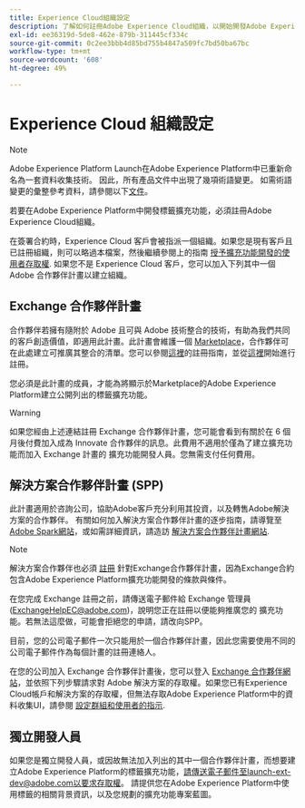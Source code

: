 ```yaml
---
title: Experience Cloud組織設定
description: 了解如何註冊Adobe Experience Cloud組織，以開始開發Adobe Experience Platform的擴充功能。
exl-id: ee36319d-5de8-462e-879b-311445cf334c
source-git-commit: 0c2ee3bbb4d85bd755b4847a509fc7bd50ba67bc
workflow-type: tm+mt
source-wordcount: '608'
ht-degree: 49%

---
```


# Experience Cloud 組織設定

>[!NOTE]
>
>Adobe Experience Platform Launch在Adobe Experience Platform中已重新命名為一套資料收集技術。 因此，所有產品文件中出現了幾項術語變更。 如需術語變更的彙整參考資料，請參閱以下[文件](../../term-updates.md)。

若要在Adobe Experience Platform中開發標籤擴充功能，必須註冊Adobe Experience Cloud組織。

在簽署合約時，Experience Cloud 客戶會被指派一個組織。如果您是現有客戶且已註冊組織，則可以略過本檔案，然後繼續參閱上的指南 [授予擴充功能開發的使用者存取權](./access.md). 如果您不是 Experience Cloud 客戶，您可以加入下列其中一個 Adobe 合作夥伴計畫以建立組織。

## Exchange 合作夥伴計畫

合作夥伴若擁有隨附於 Adobe 且可與 Adobe 技術整合的技術，有助為我們共同的客戶創造價值，即適用此計畫。此計畫會維護一個 [Marketplace](https://www.adobeexchange.com/experiencecloud.html)，合作夥伴可在此處建立可推廣其整合的清單。您可以參閱[這裡](https://partners.adobe.com/tw/exchangeprogram/experiencecloud/reg-guide.html)的註冊指南，並從[這裡](https://partners.adobe.com/tw/exchangeprogram/experiencecloud/prereg.html)開始進行註冊。

您必須是此計畫的成員，才能為將顯示於Marketplace的Adobe Experience Platform建立公開列出的標籤擴充功能。

>[!WARNING]
>
>如果您經由上述連結註冊 Exchange 合作夥伴計畫，您可能會看到有關於在 6 個月後付費加入成為 Innovate 合作夥伴的訊息。此費用不適用於僅為了建立擴充功能而加入 Exchange 計畫的 擴充功能開發人員。您無需支付任何費用。

## 解決方案合作夥伴計畫 (SPP)

此計畫適用於咨詢公司，協助Adobe客戶充分利用其投資，以及轉售Adobe解決方案的合作夥伴。 有關如何加入解決方案合作夥伴計畫的逐步指南，請導覽至 [Adobe Spark網站](https://spark.adobe.com/page/7PKZzIJJjkcDd/)，或如需詳細資訊，請造訪 [解決方案合作夥伴計畫網站](https://solutionpartners.adobe.com/home.html).

>[!NOTE]
>
>解決方案合作夥伴也必須 [註冊](https://partners.adobe.com/exchangeprogram/experiencecloud/prereg.html) 針對Exchange合作夥伴計畫，因為Exchange合約包含Adobe Experience Platform擴充功能開發的條款與條件。
>
>在您完成 Exchange 註冊之前，請傳送電子郵件給 Exchange 管理員 (<ExchangeHelpEC@adobe.com>)，說明您正在註冊以便能夠推廣您的 擴充功能。若無法這麼做，可能會拒絕您的申請，請改向SPP。
>
>目前，您的公司電子郵件一次只能用於一個合作夥伴計畫，因此您需要使用不同的公司電子郵件作為每個計畫的註冊連絡人。

在您的公司加入 Exchange 合作夥伴計畫後，您可以登入 [Exchange 合作夥伴網站](https://partners.adobe.com/tw/exchangeprogram/experiencecloud)，並依照下列步驟請求對 Adobe 解決方案的存取權。如果您已有Experience Cloud帳戶和解決方案的存取權，但無法存取Adobe Experience Platform中的資料收集UI，請參閱 [設定群組和使用者的指示](../../ui/administration/user-permissions.md).

## 獨立開發人員

如果您是獨立開發人員，或因故無法加入列出的其中一個合作夥伴計畫，而想要建立Adobe Experience Platform的標籤擴充功能，請傳送電子郵件至launch-ext-dev@adobe.com以要求存取權。 請提供您在Adobe Experience Platform中使用標籤的相關背景資訊，以及您規劃的擴充功能專案藍圖。
